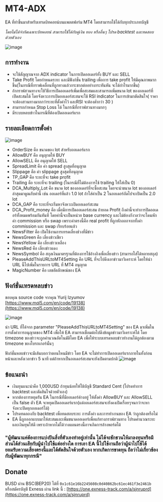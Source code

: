 # MT4-ADX
EA ที่ทำขึ้นมาสำหรับเทรดบิทคอยน์บนแพลตฟอร์ม MT4 โดยสามารถใช้ได้กับทุกประเภทบัญชี

*โดยไม่ได้จำกัดเฉพาะบิทคอยน์ สามารถใช้ได้กับคู่เงิน ทอง หรืออื่นๆ โปรด backtest และทดสอบด้วยตัวเอง*

![image](https://user-images.githubusercontent.com/96503948/199771070-bdeef7ea-50eb-4dad-8201-9efc895733bf.png)

## การทำงาน
- จะใช้สัญญาณจาก ADX indicator ในการเปิดออเดอร์ทั้ง BUY และ SELL
- Take Profit โดยกำหนดระยะ และมีฟังก์ชั่น trailing เพื่อการ take profit ให้มีคุณภาพมากขึ้น(ในกรณีที่กราฟเคลื่อนที่ถูกทางแล้วกระชากต่ออย่างกระทันหัน จะได้กำไรมากขึ้น)
- ถ้ากราฟสวนทางจะใช้วิธีการเปิดออเดอร์เพิ่มเพื่อสะสมและสามารถเพิ่มขนาด lot ของออเดอร์ที่เปิดสะสมได้ โดยจังหวะการเปิดออเดอร์สะสมจะใช้ RSI indicator ในการเข้ามาตัดสินใจ( ราคาจะต้องสวนทางมากกว่าระยะที่ตั้งค่าไว้ และRSI จะต้องต่ำกว่า 30 )
- สามารถกำหนด Stop Loss ได้ ในกรณีที่กราฟสวนทางมากๆ
- มีระบบหลบข่าวในกรณีที่ต้องเปิดออเดอร์แรก

## รายละเอียดการตั้งค่า
![image](https://user-images.githubusercontent.com/96503948/199774569-a431993c-dd22-499f-bcf4-7b73d726c27d.png)
- OrderSize คือ ขนาดของ lot สำหรับออเดอร์แรก
- AllowBUY คือ อนุญาตให้ BUY
- AllowSELL คือ อนุญาตให้ SELL
- SpreadLimit คือ ค่า spread สูงสุดที่อนุญาต
- Slippage คือ ค่า slippage สูงสุดที่อนุญาต
- TP_GAP คือ ระยะที่จะ take profit
- Trailing คือ ระยะที่จะ trailing (ในกรณีที่ไม่ต้องการใช้ trailing ให้ใส่เป็น 0)
- DCA_Multiply_Lot คือ ขนาด lot ของออเดอร์ที่จะซื้อสะสม โดยจะนำขนาด lot ของออเดอร์ล่าสุดมาคูณกับค่านี้ เช่น ออเดอร์ที่แล้ว 1.0 lot ถ้าใส่ค่าเป็น 2 ในออเดอร์ถัดไปจะเปิดเป็น 2.0 lot
- DCA_GAP คือ ระยะที่จะเริ่มหาจังหวะเปิดออเดอร์สะสม
- DCA_Profit_money คือ เมื่อมีการเปิดออเดอร์สะสม ถ้ายอด Profit ถึงค่านี้จะทำการปิดออเดอร์ทั้งหมดพร้อมกันทันที โดยค่านี้จะเป็นหน่วย base currency และไม่ต้องกังวลว่าจะโดนหักค่า commission หรือ swap เพราะค่าตรงนี้คือ real profit ที่ถูกหักออกจากทั้งค่า commission และ swap เรียบร้อยแล้ว
- NewsFilter คือ เปิดใช้งานการเทรดเลี่ยงช่วงที่มีข่าว
- NewsGreen คือ เลี่ยงข่าวเขียว
- NewsYellow คือ เลี่ยงข่าวเหลือง
- NewsRed คือ เลี่ยงข่าวแดง
- NewsSymbol คือ สกุลเงินมาตรฐานที่ต้องการใช้อ้างอิงเพื่อเลี่ยงข่าว (สามารถใส่ได้หลายสกุล)
- PleaseAddThisURLtoMT4Setting คือ URL ที่จะไปดึงเอาข่าวมาวิเคราะห์ โดยให้นำ URL นี้ไปเพิ่มในรายการ URL ที่ MT4 อนุญาต
- MagicNumber คือ เลขอัตลักษณ์ของ EA

## ฟังก์ชั่นเทรดหลบข่าว
ขอบคุณ source code จากคุณ Yurij Izyumov [https://www.mql5.com/en/code/19138](https://www.mql5.com/en/code/19138)

![image](https://user-images.githubusercontent.com/96503948/199779141-7f0c362a-c829-44a6-9cf5-9c25a586f87d.png)

นำ URL ที่ได้จาก parameter "PleaseAddThisURLtoMT4Setting" ของ EA มาเพิ่มในการตั้งค่าการอนุญาตของ MT4 เพื่อให้ EA สามารถเชื่อมต่อไปดึงข้อมูลข่าวมาวิเคราะห์ได้ โดย timezone ของข่าวจะถูกคำนวณอัตโนมัติโดย EA เพื่อให้ระบบเทรดหลบข่าวทำงานได้ถูกต้องตาม timezone ของโบรกเกอร์นั้นๆ

ฟังก์ชั่นหลบข่าวจะมีเส้นบอกว่าตอนไหนมีข่าว โดย EA จะไม่ทำการเปิดออเดอร์แรกภายในทั้งก่อนหน้าและหลังเวลาข่าว 5 นาที แต่ถ้าหากเป็นออเดอร์สะสมจะยังเปิดตามปกติ
![image](https://user-images.githubusercontent.com/96503948/199784621-188ac7ba-7d78-4d95-9f0f-43051ef22193.png)

## ข้อแนะนำ
- เงินทุนแนะนำคือ 1,000USD ถ้าทุนน้อยให้ใช้บัญชี Standard Cent (โปรดทำการ backtest และตัดสินใจด้วยตัวเอง)
- หากต้องการหยุดรัน EA ในกรณีที่มีออเดอร์ค้างอยู่ ให้ตั้งค่า AllowBUY และ AllowSELL เป็น false  ตัว EA จะหยุดเปิดออเดอร์แรก(แต่ออเดอร์สะสมจะยังคงเปิดเรื่อยๆจนกว่าจะหาจังหวะปิดทุกออเดอร์ได้)
- โปรดทดลองกับ backtest เพื่อทดสอบระยะ การตั้งค่า และการทำงานของ EA ว่าถูกต้องหรือไม่
- EA นี้ถูกออกแบบมาให้สะสมและเพิ่มขนาดออเดอร์เพื่อแก้ทางกราฟสวนทาง โปรดคำนวณระยะและเงินทุนให้ดี เพราะถ้าหากไม่ได้วางแผนตรงนี้อาจเกิดการล้างพอร์ตได้

### "ผู้พัฒนาแค่ต้องการแบ่งปันสิ่งที่ตัวเองทำอยู่เท่านั้น ไม่ได้จะชักชวนให้มาลงทุนหรือมีส่วนได้ส่วนเสียกับผู้นำไปใช้แต่อย่างใด การเอา EA นี้ไปใช้งานถือว่าผู้นำไปใช้ได้ยอมรับความเสี่ยงตรงนี้และได้ตัดสินใจด้วยตัวเอง หากเกิดการขาดทุน ถือว่าไม่เกี่ยวข้องกับผู้พัฒนาทุกกรณี"

## Donate
BUSD ผ่าน BSC(BEP20) ได้ที่ `0x1c61e16b2245608c0d40862bc61ec461f3e2461b` หรือสมัครบัญชี Exness ผ่าน link นี้ : [https://one.exness-track.com/a/sjnruprd](https://one.exness-track.com/a/sjnruprd)
